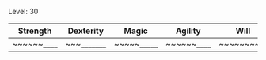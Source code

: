 Level: 30

Strength | Dexterity | Magic | Agility | Will
-------- | --------- | ----- | ------- | -----
\~\~\~\~\~\~\_\_\_\_ | \~\~\~\_\_\_\_\_\_\_ | \~\~\~\~\~\_\_\_\_\_ | \~\~\~\~\~\~\_\_\_\_ | \~\~\~\~\~\~\~\~\_\_
